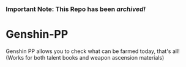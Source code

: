 ### Important Note: This Repo has been *archived!*

# Genshin-PP
Genshin PP allows you to check what can be farmed today, that's all! (Works for both talent books and weapon ascension materials)
